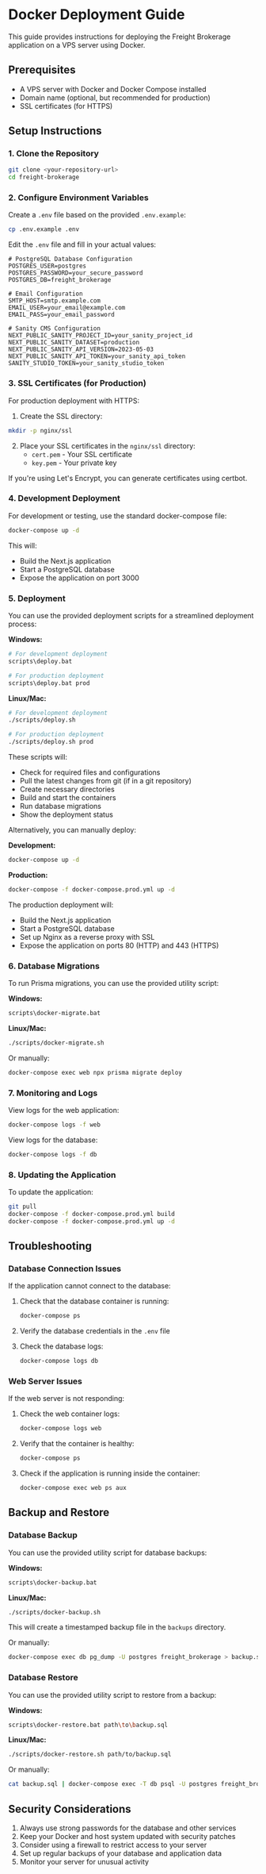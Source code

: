 # Docker Deployment Guide

This guide provides instructions for deploying the Freight Brokerage application on a VPS server using Docker.

## Prerequisites

- A VPS server with Docker and Docker Compose installed
- Domain name (optional, but recommended for production)
- SSL certificates (for HTTPS)

## Setup Instructions

### 1. Clone the Repository

```bash
git clone <your-repository-url>
cd freight-brokerage
```

### 2. Configure Environment Variables

Create a `.env` file based on the provided `.env.example`:

```bash
cp .env.example .env
```

Edit the `.env` file and fill in your actual values:

```
# PostgreSQL Database Configuration
POSTGRES_USER=postgres
POSTGRES_PASSWORD=your_secure_password
POSTGRES_DB=freight_brokerage

# Email Configuration
SMTP_HOST=smtp.example.com
EMAIL_USER=your_email@example.com
EMAIL_PASS=your_email_password

# Sanity CMS Configuration
NEXT_PUBLIC_SANITY_PROJECT_ID=your_sanity_project_id
NEXT_PUBLIC_SANITY_DATASET=production
NEXT_PUBLIC_SANITY_API_VERSION=2023-05-03
NEXT_PUBLIC_SANITY_API_TOKEN=your_sanity_api_token
SANITY_STUDIO_TOKEN=your_sanity_studio_token
```

### 3. SSL Certificates (for Production)

For production deployment with HTTPS:

1. Create the SSL directory:

```bash
mkdir -p nginx/ssl
```

2. Place your SSL certificates in the `nginx/ssl` directory:
   - `cert.pem` - Your SSL certificate
   - `key.pem` - Your private key

If you're using Let's Encrypt, you can generate certificates using certbot.

### 4. Development Deployment

For development or testing, use the standard docker-compose file:

```bash
docker-compose up -d
```

This will:
- Build the Next.js application
- Start a PostgreSQL database
- Expose the application on port 3000

### 5. Deployment

You can use the provided deployment scripts for a streamlined deployment process:

**Windows:**
```bash
# For development deployment
scripts\deploy.bat

# For production deployment
scripts\deploy.bat prod
```

**Linux/Mac:**
```bash
# For development deployment
./scripts/deploy.sh

# For production deployment
./scripts/deploy.sh prod
```

These scripts will:
- Check for required files and configurations
- Pull the latest changes from git (if in a git repository)
- Create necessary directories
- Build and start the containers
- Run database migrations
- Show the deployment status

Alternatively, you can manually deploy:

**Development:**
```bash
docker-compose up -d
```

**Production:**
```bash
docker-compose -f docker-compose.prod.yml up -d
```

The production deployment will:
- Build the Next.js application
- Start a PostgreSQL database
- Set up Nginx as a reverse proxy with SSL
- Expose the application on ports 80 (HTTP) and 443 (HTTPS)

### 6. Database Migrations

To run Prisma migrations, you can use the provided utility script:

**Windows:**
```bash
scripts\docker-migrate.bat
```

**Linux/Mac:**
```bash
./scripts/docker-migrate.sh
```

Or manually:
```bash
docker-compose exec web npx prisma migrate deploy
```

### 7. Monitoring and Logs

View logs for the web application:

```bash
docker-compose logs -f web
```

View logs for the database:

```bash
docker-compose logs -f db
```

### 8. Updating the Application

To update the application:

```bash
git pull
docker-compose -f docker-compose.prod.yml build
docker-compose -f docker-compose.prod.yml up -d
```

## Troubleshooting

### Database Connection Issues

If the application cannot connect to the database:

1. Check that the database container is running:
   ```bash
   docker-compose ps
   ```

2. Verify the database credentials in the `.env` file

3. Check the database logs:
   ```bash
   docker-compose logs db
   ```

### Web Server Issues

If the web server is not responding:

1. Check the web container logs:
   ```bash
   docker-compose logs web
   ```

2. Verify that the container is healthy:
   ```bash
   docker-compose ps
   ```

3. Check if the application is running inside the container:
   ```bash
   docker-compose exec web ps aux
   ```

## Backup and Restore

### Database Backup

You can use the provided utility script for database backups:

**Windows:**
```bash
scripts\docker-backup.bat
```

**Linux/Mac:**
```bash
./scripts/docker-backup.sh
```

This will create a timestamped backup file in the `backups` directory.

Or manually:
```bash
docker-compose exec db pg_dump -U postgres freight_brokerage > backup.sql
```

### Database Restore

You can use the provided utility script to restore from a backup:

**Windows:**
```bash
scripts\docker-restore.bat path\to\backup.sql
```

**Linux/Mac:**
```bash
./scripts/docker-restore.sh path/to/backup.sql
```

Or manually:
```bash
cat backup.sql | docker-compose exec -T db psql -U postgres freight_brokerage
```

## Security Considerations

1. Always use strong passwords for the database and other services
2. Keep your Docker and host system updated with security patches
3. Consider using a firewall to restrict access to your server
4. Set up regular backups of your database and application data
5. Monitor your server for unusual activity
